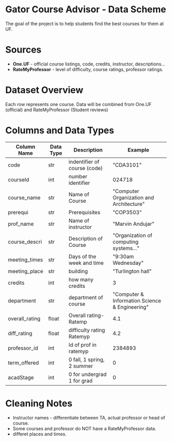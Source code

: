 # Gator Course Advisor - Data Scheme
The goal of the project is to help students find the best courses for them at UF.

# Sources
- **One.UF** - official course listings, code, credits, instructor, descriptions...
- **RateMyProfessor** - level of difficulty, course ratings, professor ratings.

# Dataset Overview
Each row represents one course.
Data will be combined from One.UF (official) and RateMyProfessor (Student reviews)

# Columns and Data Types
Column Name     | Data Type     | Description                 | Example
----------------|---------------|-----------------------------| --------------------------------------------------
code            | str           | indentifier of course (code)| "CDA3101"
courseId        | int           | number identifier           | 024718  
course_name     | str           | Name of Course              | "Computer Organization and Architecture"
prerequi        | str           | Prerequisites               | "COP3503"
prof_name       | str           | Name of instructor          | "Marvin Andujar"
course_descri   | str           | Description of Course       | "Organization of computing systems..."
meeting_times   | str           | Days of the week and time   | "9:30am Wednesday"
meeting_place   | str           | building                    | "Turlington hall"
credits         | int           | how many credits            | 3
department      | str           | department of course        | "Computer & Information Science & Engineering"
overall_rating  | float         | Overall rating- Ratemp      | 4.1
diff_rating     | float         | difficulty rating Ratemyp   | 4.2
professor_id    | int           | Id of prof in ratemyp       | 2384893
term_offered    | int           | 0 fall, 1 spring, 2 summer  | 0
acadStage       | int           | 0 for undergrad 1 for grad  | 0

# Cleaning Notes
- Instructor names - differentiate between TA, actual professor or head of course.
- Some courses and professor do NOT have a RateMyProfessor data.
- differet places and times.